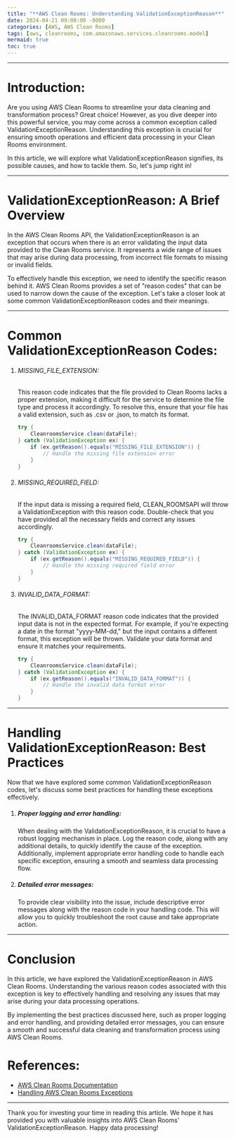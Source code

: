 ```yaml
---
title: "**AWS Clean Rooms: Understanding ValidationExceptionReason**"
date: 2024-04-21 09:00:00 -0000
categories: [AWS, AWS Clean Rooms]
tags: [aws, cleanrooms, com.amazonaws.services.cleanrooms.model]
mermaid: true
toc: true
---
```



---

Introduction:
==============
Are you using AWS Clean Rooms to streamline your data cleaning and transformation process? Great choice! However, as you dive deeper into this powerful service, you may come across a common exception called ValidationExceptionReason. Understanding this exception is crucial for ensuring smooth operations and efficient data processing in your Clean Rooms environment.

In this article, we will explore what ValidationExceptionReason signifies, its possible causes, and how to tackle them. So, let's jump right in!

---

ValidationExceptionReason: A Brief Overview
===========================================

In the AWS Clean Rooms API, the ValidationExceptionReason is an exception that occurs when there is an error validating the input data provided to the Clean Rooms service. It represents a wide range of issues that may arise during data processing, from incorrect file formats to missing or invalid fields.

To effectively handle this exception, we need to identify the specific reason behind it. AWS Clean Rooms provides a set of "reason codes" that can be used to narrow down the cause of the exception. Let's take a closer look at some common ValidationExceptionReason codes and their meanings.

---

Common ValidationExceptionReason Codes:
=======================================

1. ###### MISSING_FILE_EXTENSION:
   This reason code indicates that the file provided to Clean Rooms lacks a proper extension, making it difficult for the service to determine the file type and process it accordingly. To resolve this, ensure that your file has a valid extension, such as .csv or .json, to match its format.

   ```java
   try {
       CleanroomsService.clean(dataFile);
   } catch (ValidationException ex) {
       if (ex.getReason().equals("MISSING_FILE_EXTENSION")) {
           // Handle the missing file extension error
       }
   }
   ```

2. ###### MISSING_REQUIRED_FIELD:
   If the input data is missing a required field, CLEAN_ROOMSAPI will throw a ValidationException with this reason code. Double-check that you have provided all the necessary fields and correct any issues accordingly.

   ```java
   try {
       CleanroomsService.clean(dataFile);
   } catch (ValidationException ex) {
       if (ex.getReason().equals("MISSING_REQUIRED_FIELD")) {
           // Handle the missing required field error
       }
   }
   ```

3. ###### INVALID_DATA_FORMAT:
   The INVALID_DATA_FORMAT reason code indicates that the provided input data is not in the expected format. For example, if you're expecting a date in the format "yyyy-MM-dd," but the input contains a different format, this exception will be thrown. Validate your data format and ensure it matches your requirements.

   ```java
   try {
       CleanroomsService.clean(dataFile);
   } catch (ValidationException ex) {
       if (ex.getReason().equals("INVALID_DATA_FORMAT")) {
           // Handle the invalid data format error
       }
   }
   ```

---

Handling ValidationExceptionReason: Best Practices
==================================================

Now that we have explored some common ValidationExceptionReason codes, let's discuss some best practices for handling these exceptions effectively.

1. ##### Proper logging and error handling:
   When dealing with the ValidationExceptionReason, it is crucial to have a robust logging mechanism in place. Log the reason code, along with any additional details, to quickly identify the cause of the exception. Additionally, implement appropriate error handling code to handle each specific exception, ensuring a smooth and seamless data processing flow.

2. ##### Detailed error messages:
   To provide clear visibility into the issue, include descriptive error messages along with the reason code in your handling code. This will allow you to quickly troubleshoot the root cause and take appropriate action.

---

Conclusion
==========
In this article, we have explored the ValidationExceptionReason in AWS Clean Rooms. Understanding the various reason codes associated with this exception is key to effectively handling and resolving any issues that may arise during your data processing operations.

By implementing the best practices discussed here, such as proper logging and error handling, and providing detailed error messages, you can ensure a smooth and successful data cleaning and transformation process using AWS Clean Rooms.

References:
============
- [AWS Clean Rooms Documentation](https://docs.aws.amazon.com/clean-rooms/latest/APIReference/Welcome.html)
- [Handling AWS Clean Rooms Exceptions](https://aws.amazon.com/blogs/aws/aws-clean-rooms-available)

---

Thank you for investing your time in reading this article. We hope it has provided you with valuable insights into AWS Clean Rooms' ValidationExceptionReason. Happy data processing!

